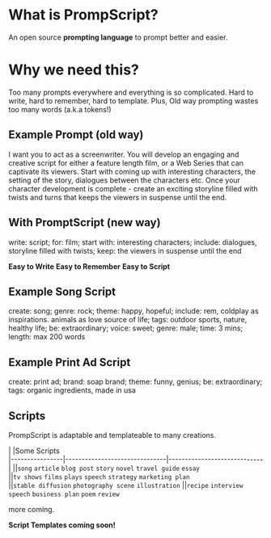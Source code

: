 # What is PrompScript?

An open source **prompting language** to prompt better and easier.

# Why we need this?

Too many prompts everywhere and everything is so complicated. 
Hard to write, hard to remember, hard to template.
Plus, Old way prompting wastes too many words (a.k.a tokens!)

## Example Prompt (old way)

I want you to act as a screenwriter. You will develop an engaging and creative script for either a feature length film, or a Web Series that can captivate its viewers. Start with coming up with interesting characters, the setting of the story, dialogues between the characters etc. Once your character development is complete - create an exciting storyline filled with twists and turns that keeps the viewers in suspense until the end. 

## With PromptScript (new way)
write: script;
for: film;
start with: interesting characters;
include: dialogues, storyline filled with twists;
keep: the viewers in suspense until the end


**Easy to Write**
**Easy to Remember**
**Easy to Script**




## Example Song Script

create: song;
genre: rock;
theme: happy, hopeful;
include: rem, coldplay as inspirations. animals as love source of life;
tags: outdoor sports, nature, healthy life;
be: extraordinary;
voice: sweet;
genre: male;
time: 3 mins;
length: max 200 words


## Example Print Ad Script

create: print ad;
brand: soap brand;
theme: funny, genius;
be: extraordinary;
tags: organic ingredients, made in usa




## Scripts

PrompScript is adaptable and templateable to many creations.

|                |Some Scripts                                         
|----------------|-------------------------------|-----------------------------|
||`song` `article` `blog post`  `story` `novel`  `travel guide`  `essay`                
||`tv shows` `films` `plays`  `speech`  `strategy`  `marketing plan`                     
||`stable diffusion` `photography scene` `illustration`
||`recipe` `interview` `speech`  `business plan`   `poem`   `review` 

more coming.

**Script Templates coming soon!**
